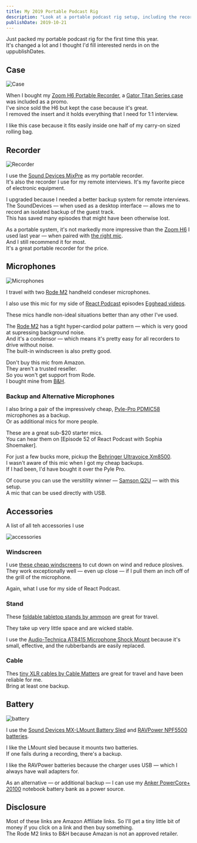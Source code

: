 ```yaml
---
title: My 2019 Portable Podcast Rig
description: "Look at a portable podcast rig setup, including the recorder, microphones, accessories, and battery, designed to make on-the-go recording a breeze."
publishDate: 2019-10-21
---
```


Just packed my portable podcast rig for the first time this year.  
It's changed a lot and I thought I'd fill interested nerds in on the uppublishDates.

## Case

![Case](/img/my-2019-portable-podcast-rig_case.png)

When I bought my [Zoom H6 Portable Recorder](https://amzn.to/35V2sPF), a [Gator Titan Series case](https://amzn.to/2MTTOba) was included as a promo.  
I've since sold the H6 but kept the case because it's great.  
I removed the insert and it holds everything that I need for 1:1 interview.

I like this case because it fits easily inside one half of my carry-on sized rolling bag.

## Recorder

![Recorder](/img/my-2019-portable-podcast-rig_recorder.png)

I use the [Sound Devices MixPre](https://amzn.to/2P4gFDP) as my portable recorder.  
It's also the recorder I use for my remote interviews.
It's my favorite piece of electronic equipment.

I upgraded because I needed a better backup system for remote interviews.  
The SoundDevices — when used as a desktop interface — allows me to record an isolated backup of the guest track.  
This has saved many episodes that might have been otherwise lost.

As a portable system, it's not markedly more impressive than the [Zoom H6](https://amzn.to/35V2sPF) I used last year — when paired with [the right mic](#microphones).  
And I still recommend it for most.  
It's a great portable recorder for the price.

## Microphones

![Microphones](/img/my-2019-portable-podcast-rig_microphones.png)

I travel with two [Rode M2](https://www.bhphotovideo.com/c/product/643205-REG/Rode_M2_M2_Professional_Condenser_Handheld.html) handheld condeser microphones.

I also use this mic for my side of [React Podcast](https://reactpodcast.com) episodes [Egghead videos](https://egghead.io/instructors/michael-chan).

These mics handle non-ideal situations better than any other I've used.

The [Rode M2](https://www.bhphotovideo.com/c/product/643205-REG/Rode_M2_M2_Professional_Condenser_Handheld.html) has a tight hyper-cardiod polar pattern — which is very good at supressing background noise.  
And it's a condensor — which means it's pretty easy for all recorders to drive without noise.  
The built-in windscreen is also pretty good.

Don't buy this mic from Amazon.  
They aren't a trusted reseller.  
So you won't get support from Rode.  
I bought mine from [B&H](https://www.bhphotovideo.com/c/product/643205-REG/Rode_M2_M2_Professional_Condenser_Handheld.html).

### Backup and Alternative Microphones

I also bring a pair of the impressively cheap, [Pyle-Pro PDMIC58](https://amzn.to/2P7QWKw) microphones as a backup.  
Or as additional mics for more people.

These are a great sub-\$20 starter mics.  
You can hear them on [Episode 52 of React Podcast with Sophia Shoemaker].

For just a few bucks more, pickup the [Behringer Ultravoice Xm8500](https://amzn.to/31B65XA).  
I wasn't aware of this mic when I got my cheap backups.  
If I had been, I'd have bought it over the Pyle Pro.

Of course you can use the versitility winner — [Samson Q2U](https://amzn.to/35Ubr3p) — with this setup.  
A mic that can be used directly with USB.

## Accessories

A list of all teh accessories I use

![accessories](/img/my-2019-portable-podcast-rig_accessories.png)

### Windscreen

I use [these cheap windscreens](https://www.amazon.com/Mudder-Cover-Handheld-Microphone-Windscreen/dp/B019OO4IY6/ref=sr_1_3?crid=3QSCB56EWOF0V&keywords=sm58+windscreen&qid=1571696498&sprefix=sm58+%2Caps%2C192&sr=8-3) to cut down on wind and reduce plosives.  
They work exceptionally well — even up close — if I pull them an inch off of the grill of the microphone.

Again, what I use for my side of React Podcast.

### Stand

These [foldable tabletop stands by ammoon](https://amzn.to/2BwevF1) are great for travel.

They take up very little space and are wicked stable.

I use the [Audio-Technica AT8415 Microphone Shock Mount](https://amzn.to/2J7i08T) because it's small, effective, and the rubberbands are easily replaced.

### Cable

Thes [tiny XLR cables by Cable Matters](https://amzn.to/2oRR5aA) are great for travel and have been reliable for me.  
Bring at least one backup.

## Battery

![battery](/img/my-2019-portable-podcast-rig_battery.png)

I use the [Sound Devices MX-LMount Battery Sled](https://amzn.to/2qwhWct) and [RAVPower NPF5500 batteries](https://www.amazon.com/NP-F550-RAVPower-Battery-CCD-SC55-Replacement/dp/B0761SH551/ref=sr_1_1?keywords=ravpower+l-series&qid=1571695955&sr=8-1).

I like the LMount sled because it mounts two batteries.  
If one fails during a recording, there's a backup.

I like the RAVPower batteries because the charger uses USB — which I always have wall adapters for.

As an alternative — or additional backup — I can use my [Anker PowerCore+ 20100](https://amzn.to/2MABTrp) notebook battery bank as a power source.

## Disclosure

Most of these links are Amazon Affiliate links.
So I'll get a tiny little bit of money if you click on a link and then buy something.  
The Rode M2 links to B&H because Amazan is not an approved retailer.
